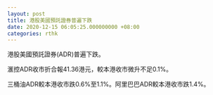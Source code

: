 ```yaml
---
layout: post
title: 港股美國預託證券普遍下跌
date: 2020-12-15 06:05:25.000000000 +08:00
categories: rthk
---
```


港股美國預託證券(ADR)普遍下跌。

滙控ADR收市折合報41.36港元，較本港收市微升不足0.1%。

三桶油ADR較本港收市跌0.6%至1.1%。阿里巴巴ADR較本港收市跌1.4%。
